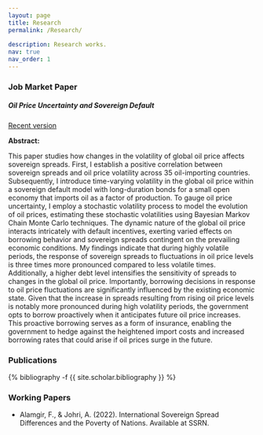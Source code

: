 ```yaml
---
layout: page
title: Research
permalink: /Research/
 
description: Research works.
nav: true
nav_order: 1
---
```

<!-- _pages/publications.md -->
<div class="publications">
</div>
 
### Job Market Paper
 
##### Oil Price Uncertainty and Sovereign Default

[Recent version](https://drive.google.com/file/d/1t5myHFw2vMuoT16lEA3se_37_riLG0wY/view?usp=drive_link)
 
**Abstract:** 
 
This paper studies how changes in the volatility of global oil price affects sovereign spreads. First, I establish a positive correlation between sovereign spreads and oil price volatility across 35 oil-importing countries. Subsequently, I introduce time-varying volatility in the global oil price within a sovereign default model with long-duration bonds for a small open economy that imports oil as a factor of production. To gauge oil price uncertainty, I employ a stochastic volatility process to model the evolution of oil prices, estimating these stochastic volatilities using Bayesian Markov Chain Monte Carlo techniques. The dynamic nature of the global oil price interacts intricately with default incentives, exerting varied effects on borrowing behavior and sovereign spreads contingent on the prevailing economic conditions. My findings indicate that during highly volatile periods, the response of sovereign spreads to fluctuations in oil price levels is three times more pronounced compared to less volatile times. Additionally, a higher debt level intensifies the sensitivity of spreads to changes in the global oil price. Importantly, borrowing decisions in response to oil price fluctuations are significantly influenced by the existing economic state. Given that the increase in spreads resulting from rising oil price levels is notably more pronounced during high volatility periods, the government opts to borrow proactively when it anticipates future oil price increases. This proactive borrowing serves as a form of insurance, enabling the government to hedge against the heightened import costs and increased borrowing rates that could arise if oil prices surge in the future.

### Publications
 
{% bibliography -f {{ site.scholar.bibliography }} %}
 
### Working Papers
 
- Alamgir, F., & Johri, A. (2022). International Sovereign Spread Differences and the Poverty of Nations. Available at SSRN.
